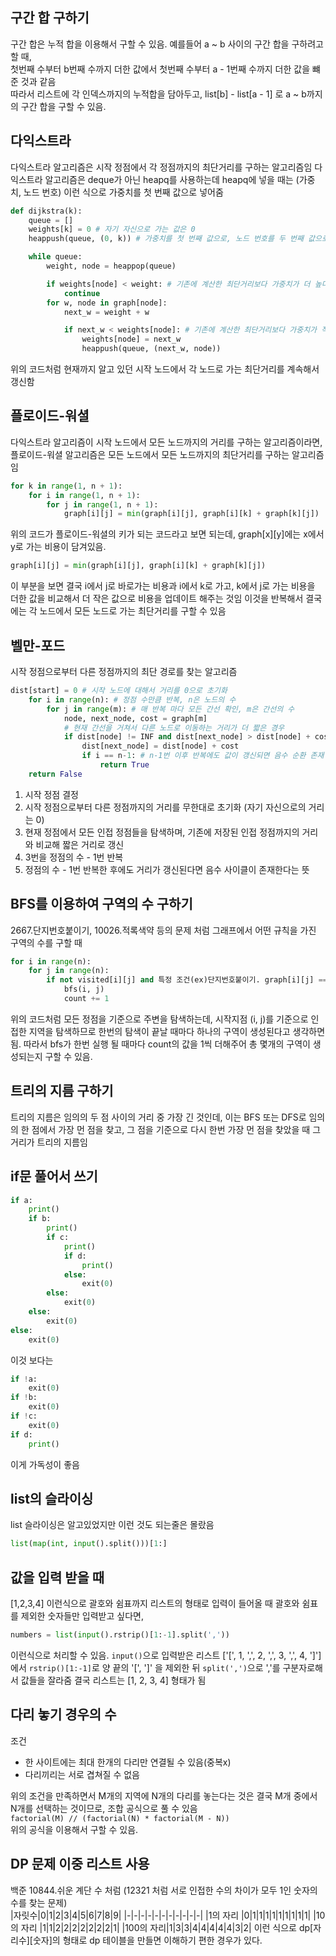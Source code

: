 ## 구간 합 구하기

구간 합은 누적 합을 이용해서 구할 수 있음. 예를들어 a ~ b 사이의 구간 합을 구하려고 할 때,  
첫번째 수부터 b번째 수까지 더한 값에서 첫번째 수부터 a - 1번째 수까지 더한 값을 뺴준 것과 같음  
따라서 리스트에 각 인덱스까지의 누적합을 담아두고, list[b] - list[a - 1] 로 a ~ b까지의 구간 합을 구할 수 있음.

## 다익스트라

다익스트라 알고리즘은 시작 정점에서 각 정점까지의 최단거리를 구하는 알고리즘임
다익스트라 알고리즘은 deque가 아닌 heapq를 사용하는데 heapq에 넣을 때는 (가중치, 노드 번호) 이런 식으로 가중치를 첫 번째 값으로 넣어줌

```python
def dijkstra(k):
    queue = []
    weights[k] = 0 # 자기 자신으로 가는 값은 0
    heappush(queue, (0, k)) # 가중치를 첫 번째 값으로, 노드 번호를 두 번째 값으로 넣음

    while queue:
        weight, node = heappop(queue)

        if weights[node] < weight: # 기존에 계산한 최단거리보다 가중치가 더 높다면 무시
            continue
        for w, node in graph[node]:
            next_w = weight + w

            if next_w < weights[node]: # 기존에 계산한 최단거리보다 가중치가 작다면
                weights[node] = next_w
                heappush(queue, (next_w, node))
```

위의 코드처럼 현재까지 알고 있던 시작 노드에서 각 노드로 가는 최단거리를 계속해서 갱신함

## 플로이드-워셜

다익스트라 알고리즘이 시작 노드에서 모든 노드까지의 거리를 구하는 알고리즘이라면,
플로이드-워셜 알고리즘은 모든 노드에서 모든 노드까지의 최단거리를 구하는 알고리즘임

```python
for k in range(1, n + 1):
    for i in range(1, n + 1):
        for j in range(1, n + 1):
            graph[i][j] = min(graph[i][j], graph[i][k] + graph[k][j])
```

위의 코드가 플로이드-워셜의 키가 되는 코드라고 보면 되는데, graph[x][y]에는 x에서 y로 가는 비용이 담겨있음.

```python
graph[i][j] = min(graph[i][j], graph[i][k] + graph[k][j])
```

이 부분을 보면 결국 i에서 j로 바로가는 비용과 i에서 k로 가고, k에서 j로 가는 비용을 더한 값을 비교해서 더 작은 값으로 비용을 업데이트 해주는 것임 이것을 반복해서 결국에는 각 노드에서 모든 노드로 가는 최단거리를 구할 수 있음

## 벨만-포드

시작 정점으로부터 다른 정점까지의 최단 경로를 찾는 알고리즘

```python
dist[start] = 0 # 시작 노드에 대해서 거리를 0으로 초기화
    for i in range(n): # 정점 수만큼 반복, n은 노드의 수
        for j in range(m): # 매 반복 마다 모든 간선 확인, m은 간선의 수
            node, next_node, cost = graph[m]
            # 현재 간선을 거쳐서 다른 노드로 이동하는 거리가 더 짧은 경우
            if dist[node] != INF and dist[next_node] > dist[node] + cost:
                dist[next_node] = dist[node] + cost
                if i == n-1: # n-1번 이후 반복에도 값이 갱신되면 음수 순환 존재
                    return True
    return False
```

1. 시작 정점 결정
2. 시작 정점으로부터 다른 정점까지의 거리를 무한대로 초기화 (자기 자신으로의 거리는 0)
3. 현재 정점에서 모든 인접 정점들을 탐색하며, 기존에 저장된 인접 정점까지의 거리와 비교해 짧은 거리로 갱신
4. 3번을 정점의 수 - 1번 반복
5. 정점의 수 - 1번 반복한 후에도 거리가 갱신된다면 음수 사이클이 존재한다는 뜻

## BFS를 이용하여 구역의 수 구하기

2667.단지번호붙이기, 10026.적록색약 등의 문제 처럼 그래프에서 어떤 규칙을 가진 구역의 수를 구할 때

```python
for i in range(n):
    for j in range(n):
        if not visited[i][j] and 특정 조건(ex)단지번호붙이기. graph[i][j] == 1):
            bfs(i, j)
            count += 1
```

위의 코드처럼 모든 정점을 기준으로 주변을 탐색하는데, 시작지점 (i, j)를 기준으로 인접한 지역을 탐색하므로 한번의 탐색이 끝날 때마다 하나의 구역이 생성된다고 생각하면 됨. 따라서 bfs가 한번 실행 될 때마다 count의 값을 1씩 더해주어 총 몇개의 구역이 생성되는지 구할 수 있음.

## 트리의 지름 구하기

트리의 지름은 임의의 두 점 사이의 거리 중 가장 긴 것인데, 이는 BFS 또는 DFS로 임의의 한 점에서 가장 먼 점을 찾고, 그 점을 기준으로 다시 한번 가장 먼 점을 찾았을 때 그 거리가 트리의 지름임

## if문 풀어서 쓰기

```python
if a:
    print()
    if b:
        print()
        if c:
            print()
            if d:
                print()
            else:
                exit(0)
        else:
            exit(0)
    else:
        exit(0)
else:
    exit(0)
```

이것 보다는

```python
if !a:
    exit(0)
if !b:
    exit(0)
if !c:
    exit(0)
if d:
    print()
```

이게 가독성이 좋음

## list의 슬라이싱

list 슬라이싱은 알고있었지만
이런 것도 되는줄은 몰랐음

```python
list(map(int, input().split()))[1:]
```

## 값을 입력 받을 때

[1,2,3,4] 이런식으로 괄호와 쉼표까지 리스트의 형태로 입력이 들어올 때 괄호와 쉼표를 제외한 숫자들만 입력받고 싶다면,

```python
numbers = list(input().rstrip()[1:-1].split(','))
```

이런식으로 처리할 수 있음.
`input()`으로 입력받은 리스트 ['[', 1, ',', 2, ',', 3, ',', 4, ']']에서 `rstrip()[1:-1]`로 양 끝의 '[', ']' 을 제외한 뒤 `split(',')`으로 ','를 구분자로해서 값들을 잘라줌 결국 리스트는 [1, 2, 3, 4] 형태가 됨

## 다리 놓기 경우의 수

조건

- 한 사이트에는 최대 한개의 다리만 연결될 수 있음(중복x)
- 다리끼리는 서로 겹쳐질 수 없음

위의 조건을 만족하면서 M개의 지역에 N개의 다리를 놓는다는 것은 결국 M개 중에서 N개를 선택하는 것이므로, 조합 공식으로 풀 수 있음  
`factorial(M) // (factorial(N) * factorial(M - N))`  
위의 공식을 이용해서 구할 수 있음.

## DP 문제 이중 리스트 사용

백준 10844.쉬운 계단 수 처럼 (12321 처럼 서로 인접한 수의 차이가 모두 1인 숫자의 수를 찾는 문제)  
|자릿수|0|1|2|3|4|5|6|7|8|9|
|-|-|-|-|-|-|-|-|-|-|-|
|1의 자리 |0|1|1|1|1|1|1|1|1|1|
|10의 자리 |1|1|2|2|2|2|2|2|2|1|
|100의 자리|1|3|3|4|4|4|4|4|3|2|
이런 식으로 dp[자리수][숫자]의 형태로 dp 테이블을 만들면 이해하기 편한 경우가 있다.

